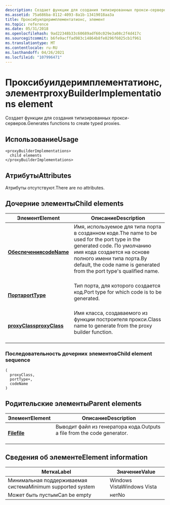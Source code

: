 ```yaml
---
description: Создает функции для создания типизированных прокси-серверов.
ms.assetid: 75a686ba-8112-4093-8a1b-13419018aa3a
title: Проксибуилдеримплементатионс, элемент
ms.topic: reference
ms.date: 05/31/2018
ms.openlocfilehash: 9ad22348b33c60689adf60c029e3a08c2f4d417c
ms.sourcegitcommit: b6fe9acffad983c14864b8fe0296f6025cb1f961
ms.translationtype: MT
ms.contentlocale: ru-RU
ms.lasthandoff: 04/26/2021
ms.locfileid: "107996471"
---
```

# <a name="proxybuilderimplementations-element"></a><span data-ttu-id="7bb74-103">Проксибуилдеримплементатионс, элемент</span><span class="sxs-lookup"><span data-stu-id="7bb74-103">proxyBuilderImplementations element</span></span>

<span data-ttu-id="7bb74-104">Создает функции для создания типизированных прокси-серверов.</span><span class="sxs-lookup"><span data-stu-id="7bb74-104">Generates functions to create typed proxies.</span></span>

## <a name="usage"></a><span data-ttu-id="7bb74-105">Использование</span><span class="sxs-lookup"><span data-stu-id="7bb74-105">Usage</span></span>

``` syntax
<proxyBuilderImplementations>
  child elements
</proxyBuilderImplementations>
```

## <a name="attributes"></a><span data-ttu-id="7bb74-106">Атрибуты</span><span class="sxs-lookup"><span data-stu-id="7bb74-106">Attributes</span></span>

<span data-ttu-id="7bb74-107">Атрибуты отсутствуют.</span><span class="sxs-lookup"><span data-stu-id="7bb74-107">There are no attributes.</span></span>

## <a name="child-elements"></a><span data-ttu-id="7bb74-108">Дочерние элементы</span><span class="sxs-lookup"><span data-stu-id="7bb74-108">Child elements</span></span>



| <span data-ttu-id="7bb74-109">Элемент</span><span class="sxs-lookup"><span data-stu-id="7bb74-109">Element</span></span>                                     | <span data-ttu-id="7bb74-110">Описание</span><span class="sxs-lookup"><span data-stu-id="7bb74-110">Description</span></span>                                                                                                                                                     |
|---------------------------------------------|-----------------------------------------------------------------------------------------------------------------------------------------------------------------|
| [<span data-ttu-id="7bb74-111">**Обеспечения**</span><span class="sxs-lookup"><span data-stu-id="7bb74-111">**codeName**</span></span>](codename.md)<br/>     | <span data-ttu-id="7bb74-112">Имя, используемое для типа порта в созданном коде.</span><span class="sxs-lookup"><span data-stu-id="7bb74-112">The name to be used for the port type in the generated code.</span></span> <span data-ttu-id="7bb74-113">По умолчанию имя кода создается на основе полного имени типа порта.</span><span class="sxs-lookup"><span data-stu-id="7bb74-113">By default, the code name is generated from the port type's qualified name.</span></span><br/> <br/> |
| [<span data-ttu-id="7bb74-114">**Порта**</span><span class="sxs-lookup"><span data-stu-id="7bb74-114">**portType**</span></span>](porttype.md)<br/>     | <span data-ttu-id="7bb74-115">Тип порта, для которого создается код.</span><span class="sxs-lookup"><span data-stu-id="7bb74-115">Port type for which code is to be generated.</span></span><br/> <br/>                                                                                             |
| [<span data-ttu-id="7bb74-116">**proxyClass**</span><span class="sxs-lookup"><span data-stu-id="7bb74-116">**proxyClass**</span></span>](proxyclass.md)<br/> | <span data-ttu-id="7bb74-117">Имя класса, создаваемого из функции построителя прокси.</span><span class="sxs-lookup"><span data-stu-id="7bb74-117">Class name to generate from the proxy builder function.</span></span><br/> <br/>                                                                                  |



### <a name="child-element-sequence"></a><span data-ttu-id="7bb74-118">Последовательность дочерних элементов</span><span class="sxs-lookup"><span data-stu-id="7bb74-118">Child element sequence</span></span>

``` syntax
(
  proxyClass, 
  portType+, 
  codeName
)
```

## <a name="parent-elements"></a><span data-ttu-id="7bb74-119">Родительские элементы</span><span class="sxs-lookup"><span data-stu-id="7bb74-119">Parent elements</span></span>



| <span data-ttu-id="7bb74-120">Элемент</span><span class="sxs-lookup"><span data-stu-id="7bb74-120">Element</span></span>                         | <span data-ttu-id="7bb74-121">Описание</span><span class="sxs-lookup"><span data-stu-id="7bb74-121">Description</span></span>                                                    |
|---------------------------------|----------------------------------------------------------------|
| [<span data-ttu-id="7bb74-122">**File**</span><span class="sxs-lookup"><span data-stu-id="7bb74-122">**file**</span></span>](file.md)<br/> | <span data-ttu-id="7bb74-123">Выводит файл из генератора кода.</span><span class="sxs-lookup"><span data-stu-id="7bb74-123">Outputs a file from the code generator.</span></span><br/> <br/> |



## <a name="element-information"></a><span data-ttu-id="7bb74-124">Сведения об элементе</span><span class="sxs-lookup"><span data-stu-id="7bb74-124">Element information</span></span>



| <span data-ttu-id="7bb74-125">Метка</span><span class="sxs-lookup"><span data-stu-id="7bb74-125">Label</span></span> | <span data-ttu-id="7bb74-126">Значение</span><span class="sxs-lookup"><span data-stu-id="7bb74-126">Value</span></span> |
|-------------------------------------|---------------|
| <span data-ttu-id="7bb74-127">Минимальная поддерживаемая система</span><span class="sxs-lookup"><span data-stu-id="7bb74-127">Minimum supported system</span></span><br/> | <span data-ttu-id="7bb74-128">Windows Vista</span><span class="sxs-lookup"><span data-stu-id="7bb74-128">Windows Vista</span></span> |
| <span data-ttu-id="7bb74-129">Может быть пустым</span><span class="sxs-lookup"><span data-stu-id="7bb74-129">Can be empty</span></span>                        | <span data-ttu-id="7bb74-130">нет</span><span class="sxs-lookup"><span data-stu-id="7bb74-130">No</span></span>            |



 

 




